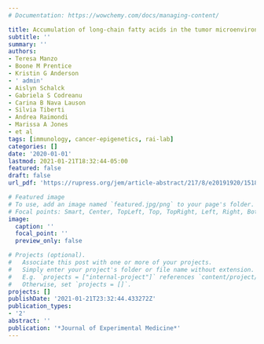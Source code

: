 ```yaml
---
# Documentation: https://wowchemy.com/docs/managing-content/

title: Accumulation of long-chain fatty acids in the tumor microenvironment drives dysfunction in intrapancreatic CD8+ T cells
subtitle: ''
summary: ''
authors:
- Teresa Manzo
- Boone M Prentice
- Kristin G Anderson
- ' admin'
- Aislyn Schalck
- Gabriela S Codreanu
- Carina B Nava Lauson
- Silvia Tiberti
- Andrea Raimondi
- Marissa A Jones
- et al
tags: [immunology, cancer-epigenetics, rai-lab]
categories: []
date: '2020-01-01'
lastmod: 2021-01-21T18:32:44-05:00
featured: false
draft: false
url_pdf: 'https://rupress.org/jem/article-abstract/217/8/e20191920/151833/Accumulation-of-long-chain-fatty-acids-in-the?redirectedFrom=fulltext'

# Featured image
# To use, add an image named `featured.jpg/png` to your page's folder.
# Focal points: Smart, Center, TopLeft, Top, TopRight, Left, Right, BottomLeft, Bottom, BottomRight.
image:
  caption: ''
  focal_point: ''
  preview_only: false

# Projects (optional).
#   Associate this post with one or more of your projects.
#   Simply enter your project's folder or file name without extension.
#   E.g. `projects = ["internal-project"]` references `content/project/deep-learning/index.md`.
#   Otherwise, set `projects = []`.
projects: []
publishDate: '2021-01-21T23:32:44.433272Z'
publication_types:
- '2'
abstract: ''
publication: '*Journal of Experimental Medicine*'
---
```

